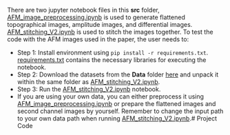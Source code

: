
There are two jupyter notebook files in this **src** folder, [AFM_image_preprocessing.ipynb](https://github.com/arpanbiswas52/Stitching_AFMimage/blob/main/src/AFM_image_preprocessing.ipynb) is used to generate flattened topographical images, amplitude images, and differential images. [AFM_stitching_V2.ipynb](https://github.com/arpanbiswas52/Stitching_AFMimage/blob/main/src/AFM_stitching_V2.ipynb) is used to stitch the images together. To test the code with the AFM images used in the paper, the user needs to:
- Step 1: Install environment using `pip install -r requirements.txt`.  [requirements.txt](https://github.com/arpanbiswas52/Stitching_AFMimage/blob/main/requirements.txt) contains the necessary libraries for executing the notebook.
- Step 2: Download the datasets from the **Data** folder [here](https://github.com/arpanbiswas52/Stitching_AFMimage/tree/main/data) and unpack it within the same folder as [AFM_stitching_V2.ipynb](https://github.com/arpanbiswas52/Stitching_AFMimage/blob/main/src/AFM_stitching_V2.ipynb). 
- Step 3: Run the [AFM_stitching_V2.ipynb](https://github.com/arpanbiswas52/Stitching_AFMimage/blob/main/src/AFM_stitching_V2.ipynb) notebook. 
- If you are using your own data, you can either preprocess it using [AFM_image_preprocessing.ipynb](https://github.com/arpanbiswas52/Stitching_AFMimage/blob/main/src/AFM_image_preprocessing.ipynb) or prepare the flattened images and second channel images by yourself. Remember to change the input path to your own data path when running [AFM_stitching_V2.ipynb](https://github.com/arpanbiswas52/Stitching_AFMimage/blob/main/src/AFM_stitching_V2.ipynb).# Project Code
